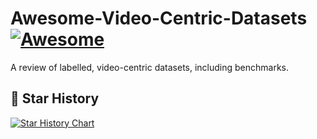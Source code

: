 # Awesome-Video-Centric-Datasets[![Awesome](https://awesome.re/badge.svg)](https://awesome.re)
A review of labelled, video-centric datasets, including benchmarks.


## 🌟 Star History
[![Star History Chart](https://api.star-history.com/svg?repos=LJungang/Awesome-Video-Centric-Datasets&type=Date)](https://star-history.com/#LJungangAwesome-Video-Centric-Datasets&Date)
